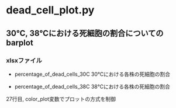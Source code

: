 # dead_cell_plot.py

## 30℃, 38℃における死細胞の割合についてのbarplot

### xlsxファイル

* percentage_of_dead_cells_30C
30℃における各株の死細胞の割合

* percentage_of_dead_cells_38C
38℃における各株の死細胞の割合


27行目, color_plot変数でプロットの方式を制御
